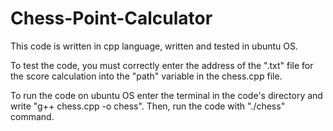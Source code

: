 # Chess-Point-Calculator
This code is written in cpp language, written and tested in ubuntu OS.

To test the code, you must correctly enter the address of the ".txt" file for the score calculation into the "path" variable in the chess.cpp file.

To run the code on ubuntu OS enter the terminal in the code's directory and write "g++ chess.cpp -o chess".
Then, run the code with "./chess" command. 
